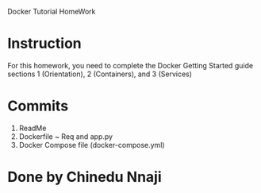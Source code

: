 Docker Tutorial HomeWork

# Instruction

For this homework, you need to complete the Docker Getting Started guide sections
1 (Orientation),
2 (Containers), and
3 (Services)

# Commits

1. ReadMe
2. Dockerfile ~ Req and app.py
3. Docker Compose file (docker-compose.yml)

# Done by Chinedu Nnaji
